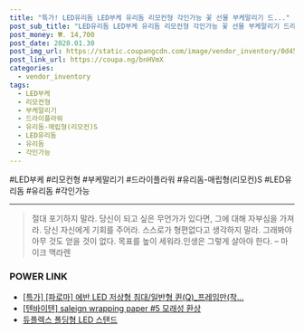 ```yaml
--- 
title: "특가! LED유리돔 LED부케 유리돔 리모컨형 각인가능 꽃 선물 부케말리기 드..." 
post_sub_title: "LED유리돔 LED부케 유리돔 리모컨형 각인가능 꽃 선물 부케말리기 드라이플라워, 유리돔-매립형(리모컨)S" 
post_money: ₩. 14,700 
post_date: 2020.01.30 
post_img_url: https://static.coupangcdn.com/image/vendor_inventory/0d45/1ce83314c5b69610b334dbc4677dac08bfb105149a0a8a3c70ab4b08b34f.jpg 
post_link_url: https://coupa.ng/bnHVmX 
categories: 
  - vendor_inventory 
tags: 
  - LED부케 
  - 리모컨형 
  - 부케말리기 
  - 드라이플라워 
  - 유리돔-매립형(리모컨)S 
  - LED유리돔 
  - 유리돔 
  - 각인가능 
--- 
```

  #LED부케 #리모컨형 #부케말리기 #드라이플라워 #유리돔-매립형(리모컨)S #LED유리돔 #유리돔 #각인가능 
<hr> 

> 절대 포기하지 말라. 당신이 되고 싶은 무언가가 있다면, 그에 대해 자부심을 가져라. 당신 자신에게 기회를 주어라. 스스로가 형편없다고 생각하지 말라. 그래봐야 아무 것도 얻을 것이 없다. 목표를 높이 세워라.인생은 그렇게 살아야 한다.  – 마이크 맥라렌 


### POWER LINK

* <a href="https://blog.naver.com/santokki14/221789607793" target="_blank">[특가] [파로마] 에반 LED 저상형 침대/일반형 퀸(Q)_프레임만(착...</a>
* <a href="https://blog.naver.com/fasyy4321/221787751703" target="_blank">[텐바이텐] saleign wrapping paper #5 모래성 환상</a>
* <a href="https://blog.naver.com/fasyy4321/221782234571" target="_blank">듀플렉스 폴딩형 LED 스탠드</a>
